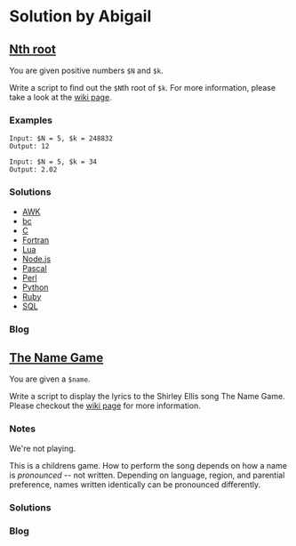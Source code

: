 # Solution by Abigail
## [Nth root](https://perlweeklychallenge.org/blog/perl-weekly-challenge-105/#TASK1)

You are given positive numbers `$N` and `$k`.

Write a script to find out the `$N`th root of `$k`. For more information,
please take a look at the
[wiki page](https://en.wikipedia.org/wiki/Nth_root#Computing_principal_roots).

### Examples
~~~~
Input: $N = 5, $k = 248832
Output: 12

Input: $N = 5, $k = 34
Output: 2.02
~~~~

### Solutions
* [AWK](awk/ch-1.awk)
* [bc](bc/ch-1.bc)
* [C](c/ch-1.c)
* [Fortran](fortran/ch-1.f90)
* [Lua](lua/ch-1.lua)
* [Node.js](node/ch-1.js)
* [Pascal](pascal/ch-1.p)
* [Perl](perl/ch-1.pl)
* [Python](python/ch-1.py)
* [Ruby](ruby/ch-1.rb)
* [SQL](sql/ch-1.sql)

### Blog

## [The Name Game](https://perlweeklychallenge.org/blog/perl-weekly-challenge-105/#TASK2)

You are given a `$name`.

Write a script to display the lyrics to the Shirley Ellis song The
Name Game. Please checkout the
[wiki page](https://en.wikipedia.org/wiki/The_Name_Game) for more information.

### Notes
We're not playing.

This is a childrens game. How to perform the song depends on how a name
is *pronounced* -- not written. Depending on language, region, and 
parential preference, names written identically can be pronounced differently.

### Solutions

### Blog
